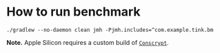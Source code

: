 # How to run benchmark

```shell
./gradlew --no-daemon clean jmh -Pjmh.includes=^com.example.tink.bm
```

**Note.** Apple Silicon requires a custom build of [`Conscrypt`](https://github.com/google/conscrypt).
